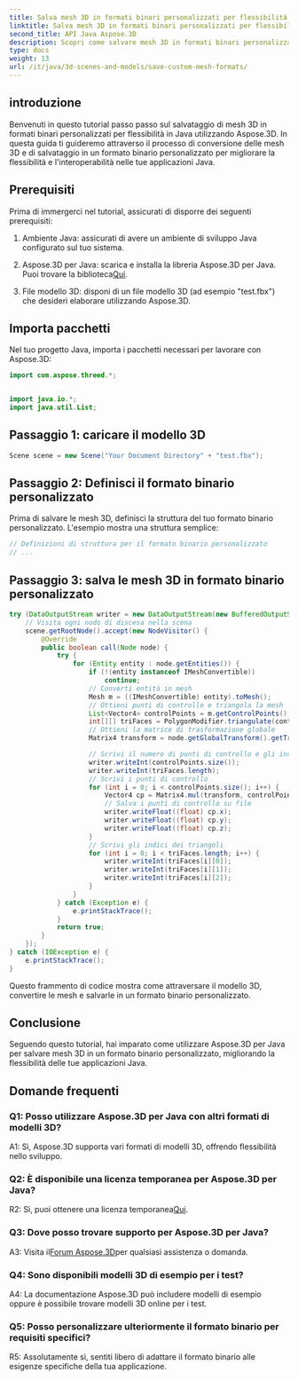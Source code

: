 ```yaml
---
title: Salva mesh 3D in formati binari personalizzati per flessibilità in Java
linktitle: Salva mesh 3D in formati binari personalizzati per flessibilità in Java
second_title: API Java Aspose.3D
description: Scopri come salvare mesh 3D in formati binari personalizzati utilizzando Aspose.3D per Java. Migliora la flessibilità delle applicazioni Java con questo tutorial passo passo.
type: docs
weight: 13
url: /it/java/3d-scenes-and-models/save-custom-mesh-formats/
---
```

## introduzione

Benvenuti in questo tutorial passo passo sul salvataggio di mesh 3D in formati binari personalizzati per flessibilità in Java utilizzando Aspose.3D. In questa guida ti guideremo attraverso il processo di conversione delle mesh 3D e di salvataggio in un formato binario personalizzato per migliorare la flessibilità e l'interoperabilità nelle tue applicazioni Java.

## Prerequisiti

Prima di immergerci nel tutorial, assicurati di disporre dei seguenti prerequisiti:

1. Ambiente Java: assicurati di avere un ambiente di sviluppo Java configurato sul tuo sistema.

2.  Aspose.3D per Java: scarica e installa la libreria Aspose.3D per Java. Puoi trovare la biblioteca[Qui](https://releases.aspose.com/3d/java/).

3. File modello 3D: disponi di un file modello 3D (ad esempio "test.fbx") che desideri elaborare utilizzando Aspose.3D.

## Importa pacchetti

Nel tuo progetto Java, importa i pacchetti necessari per lavorare con Aspose.3D:

```java
import com.aspose.threed.*;


import java.io.*;
import java.util.List;
```

## Passaggio 1: caricare il modello 3D

```java
Scene scene = new Scene("Your Document Directory" + "test.fbx");
```

## Passaggio 2: Definisci il formato binario personalizzato

Prima di salvare le mesh 3D, definisci la struttura del tuo formato binario personalizzato. L'esempio mostra una struttura semplice:

```java
// Definizioni di struttura per il formato binario personalizzato
// ...
```

## Passaggio 3: salva le mesh 3D in formato binario personalizzato

```java
try (DataOutputStream writer = new DataOutputStream(new BufferedOutputStream(new FileOutputStream("Your Document Directory" + "Save3DMeshesInCustomBinaryFormat_out")))) {
    // Visita ogni nodo di discesa nella scena
    scene.getRootNode().accept(new NodeVisitor() {
        @Override
        public boolean call(Node node) {
            try {
                for (Entity entity : node.getEntities()) {
                    if (!(entity instanceof IMeshConvertible))
                        continue;
                    // Converti entità in mesh
                    Mesh m = ((IMeshConvertible) entity).toMesh();
                    // Ottieni punti di controllo e triangola la mesh
                    List<Vector4> controlPoints = m.getControlPoints();
                    int[][] triFaces = PolygonModifier.triangulate(controlPoints, m.getPolygons());
                    // Ottieni la matrice di trasformazione globale
                    Matrix4 transform = node.getGlobalTransform().getTransformMatrix();

                    // Scrivi il numero di punti di controllo e gli indici dei triangoli
                    writer.writeInt(controlPoints.size());
                    writer.writeInt(triFaces.length);
                    // Scrivi i punti di controllo
                    for (int i = 0; i < controlPoints.size(); i++) {
                        Vector4 cp = Matrix4.mul(transform, controlPoints.get(i));
                        // Salva i punti di controllo su file
                        writer.writeFloat((float) cp.x);
                        writer.writeFloat((float) cp.y);
                        writer.writeFloat((float) cp.z);
                    }
                    // Scrivi gli indici dei triangoli
                    for (int i = 0; i < triFaces.length; i++) {
                        writer.writeInt(triFaces[i][0]);
                        writer.writeInt(triFaces[i][1]);
                        writer.writeInt(triFaces[i][2]);
                    }
                }
            } catch (Exception e) {
                e.printStackTrace();
            }
            return true;
        }
    });
} catch (IOException e) {
    e.printStackTrace();
}
```

Questo frammento di codice mostra come attraversare il modello 3D, convertire le mesh e salvarle in un formato binario personalizzato.

## Conclusione

Seguendo questo tutorial, hai imparato come utilizzare Aspose.3D per Java per salvare mesh 3D in un formato binario personalizzato, migliorando la flessibilità delle tue applicazioni Java.

## Domande frequenti

### Q1: Posso utilizzare Aspose.3D per Java con altri formati di modelli 3D?

A1: Sì, Aspose.3D supporta vari formati di modelli 3D, offrendo flessibilità nello sviluppo.

### Q2: È disponibile una licenza temporanea per Aspose.3D per Java?

 R2: Sì, puoi ottenere una licenza temporanea[Qui](https://purchase.aspose.com/temporary-license/).

### Q3: Dove posso trovare supporto per Aspose.3D per Java?

 A3: Visita il[Forum Aspose.3D](https://forum.aspose.com/c/3d/18)per qualsiasi assistenza o domanda.

### Q4: Sono disponibili modelli 3D di esempio per i test?

A4: La documentazione Aspose.3D può includere modelli di esempio oppure è possibile trovare modelli 3D online per i test.

### Q5: Posso personalizzare ulteriormente il formato binario per requisiti specifici?

R5: Assolutamente sì, sentiti libero di adattare il formato binario alle esigenze specifiche della tua applicazione.